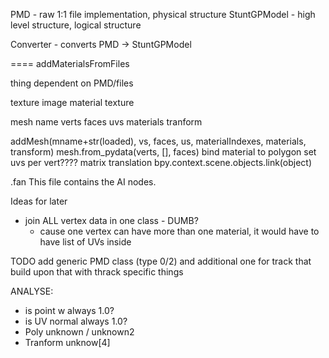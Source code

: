 PMD -  raw 1:1 file implementation, physical structure
StuntGPModel - high level structure, logical structure

Converter - converts PMD -> StuntGPModel





====
addMaterialsFromFiles


thing
    dependent on PMD/files

texture
    image
material
    texture

mesh
    name
    verts
    faces
    uvs
    materials
    tranform

addMesh(mname+str(loaded), vs, faces, us, materialIndexes, materials, transform)
    mesh.from_pydata(verts, [], faces)
    bind material to polygon
    set uvs per vert????
    matrix translation
    bpy.context.scene.objects.link(object) 

<trackname>.fan
This file contains the AI nodes.


Ideas for later

* join ALL vertex data in one class - DUMB?
    * cause one vertex can have more than one material, it would have to have list of UVs inside

TODO add generic PMD class (type 0/2) and additional one for track that build upon that with thrack specific things

ANALYSE:
* is point w always 1.0?
* is UV normal always 1.0?
* Poly unknown /  unknown2
* Tranform unknow[4]
